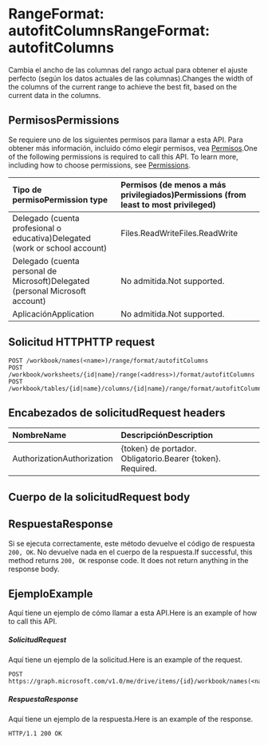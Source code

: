 # <a name="rangeformat-autofitcolumns"></a><span data-ttu-id="9229f-101">RangeFormat: autofitColumns</span><span class="sxs-lookup"><span data-stu-id="9229f-101">RangeFormat: autofitColumns</span></span>

<span data-ttu-id="9229f-102">Cambia el ancho de las columnas del rango actual para obtener el ajuste perfecto (según los datos actuales de las columnas).</span><span class="sxs-lookup"><span data-stu-id="9229f-102">Changes the width of the columns of the current range to achieve the best fit, based on the current data in the columns.</span></span>
## <a name="permissions"></a><span data-ttu-id="9229f-103">Permisos</span><span class="sxs-lookup"><span data-stu-id="9229f-103">Permissions</span></span>
<span data-ttu-id="9229f-p101">Se requiere uno de los siguientes permisos para llamar a esta API. Para obtener más información, incluido cómo elegir permisos, vea [Permisos](../../../concepts/permissions_reference.md).</span><span class="sxs-lookup"><span data-stu-id="9229f-p101">One of the following permissions is required to call this API. To learn more, including how to choose permissions, see [Permissions](../../../concepts/permissions_reference.md).</span></span>

|<span data-ttu-id="9229f-106">Tipo de permiso</span><span class="sxs-lookup"><span data-stu-id="9229f-106">Permission type</span></span>      | <span data-ttu-id="9229f-107">Permisos (de menos a más privilegiados)</span><span class="sxs-lookup"><span data-stu-id="9229f-107">Permissions (from least to most privileged)</span></span>              |
|:--------------------|:---------------------------------------------------------|
|<span data-ttu-id="9229f-108">Delegado (cuenta profesional o educativa)</span><span class="sxs-lookup"><span data-stu-id="9229f-108">Delegated (work or school account)</span></span> | <span data-ttu-id="9229f-109">Files.ReadWrite</span><span class="sxs-lookup"><span data-stu-id="9229f-109">Files.ReadWrite</span></span>    |
|<span data-ttu-id="9229f-110">Delegado (cuenta personal de Microsoft)</span><span class="sxs-lookup"><span data-stu-id="9229f-110">Delegated (personal Microsoft account)</span></span> | <span data-ttu-id="9229f-111">No admitida.</span><span class="sxs-lookup"><span data-stu-id="9229f-111">Not supported.</span></span>    |
|<span data-ttu-id="9229f-112">Aplicación</span><span class="sxs-lookup"><span data-stu-id="9229f-112">Application</span></span> | <span data-ttu-id="9229f-113">No admitida.</span><span class="sxs-lookup"><span data-stu-id="9229f-113">Not supported.</span></span> |

## <a name="http-request"></a><span data-ttu-id="9229f-114">Solicitud HTTP</span><span class="sxs-lookup"><span data-stu-id="9229f-114">HTTP request</span></span>
<!-- { "blockType": "ignored" } -->
```http
POST /workbook/names(<name>)/range/format/autofitColumns
POST /workbook/worksheets/{id|name}/range(<address>)/format/autofitColumns
POST /workbook/tables/{id|name}/columns/{id|name}/range/format/autofitColumns

```
## <a name="request-headers"></a><span data-ttu-id="9229f-115">Encabezados de solicitud</span><span class="sxs-lookup"><span data-stu-id="9229f-115">Request headers</span></span>
| <span data-ttu-id="9229f-116">Nombre</span><span class="sxs-lookup"><span data-stu-id="9229f-116">Name</span></span>       | <span data-ttu-id="9229f-117">Descripción</span><span class="sxs-lookup"><span data-stu-id="9229f-117">Description</span></span>|
|:---------------|:----------|
| <span data-ttu-id="9229f-118">Authorization</span><span class="sxs-lookup"><span data-stu-id="9229f-118">Authorization</span></span>  | <span data-ttu-id="9229f-p102">{token} de portador. Obligatorio.</span><span class="sxs-lookup"><span data-stu-id="9229f-p102">Bearer {token}. Required.</span></span> |

## <a name="request-body"></a><span data-ttu-id="9229f-121">Cuerpo de la solicitud</span><span class="sxs-lookup"><span data-stu-id="9229f-121">Request body</span></span>

## <a name="response"></a><span data-ttu-id="9229f-122">Respuesta</span><span class="sxs-lookup"><span data-stu-id="9229f-122">Response</span></span>

<span data-ttu-id="9229f-p103">Si se ejecuta correctamente, este método devuelve el código de respuesta `200, OK`. No devuelve nada en el cuerpo de la respuesta.</span><span class="sxs-lookup"><span data-stu-id="9229f-p103">If successful, this method returns `200, OK` response code. It does not return anything in the response body.</span></span>

## <a name="example"></a><span data-ttu-id="9229f-125">Ejemplo</span><span class="sxs-lookup"><span data-stu-id="9229f-125">Example</span></span>
<span data-ttu-id="9229f-126">Aquí tiene un ejemplo de cómo llamar a esta API.</span><span class="sxs-lookup"><span data-stu-id="9229f-126">Here is an example of how to call this API.</span></span>
##### <a name="request"></a><span data-ttu-id="9229f-127">Solicitud</span><span class="sxs-lookup"><span data-stu-id="9229f-127">Request</span></span>
<span data-ttu-id="9229f-128">Aquí tiene un ejemplo de la solicitud.</span><span class="sxs-lookup"><span data-stu-id="9229f-128">Here is an example of the request.</span></span>
<!-- {
  "blockType": "request",
  "name": "rangeformat_autofitcolumns"
}-->
```http
POST https://graph.microsoft.com/v1.0/me/drive/items/{id}/workbook/names(<name>)/range/format/autofitColumns
```

##### <a name="response"></a><span data-ttu-id="9229f-129">Respuesta</span><span class="sxs-lookup"><span data-stu-id="9229f-129">Response</span></span>
<span data-ttu-id="9229f-130">Aquí tiene un ejemplo de la respuesta.</span><span class="sxs-lookup"><span data-stu-id="9229f-130">Here is an example of the response.</span></span> 
<!-- {
  "blockType": "response",
  "truncated": true,
  "@odata.type": "microsoft.graph.none"
} -->
```http
HTTP/1.1 200 OK
```

<!-- uuid: 8fcb5dbc-d5aa-4681-8e31-b001d5168d79
2015-10-25 14:57:30 UTC -->
<!-- {
  "type": "#page.annotation",
  "description": "RangeFormat: autofitColumns",
  "keywords": "",
  "section": "documentation",
  "tocPath": ""
}-->